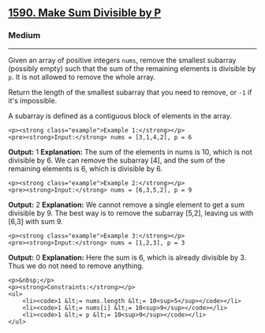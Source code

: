 <h2><a href="https://leetcode.com/problems/make-sum-divisible-by-p/">1590. Make Sum Divisible by P</a></h2>
<h3>Medium</h3>
<hr>
<div>
    <p>Given an array of positive integers <code>nums</code>, remove the smallest subarray (possibly empty) such that the sum of the remaining elements is divisible by <code>p</code>. It is not allowed to remove the whole array.</p>
    <p>Return the length of the smallest subarray that you need to remove, or <code>-1</code> if it's impossible.</p>
    <p>A subarray is defined as a contiguous block of elements in the array.</p>
    
    <p><strong class="example">Example 1:</strong></p>
    <pre><strong>Input:</strong> nums = [3,1,4,2], p = 6
<strong>Output:</strong> 1
<strong>Explanation:</strong> The sum of the elements in nums is 10, which is not divisible by 6. We can remove the subarray [4], and the sum of the remaining elements is 6, which is divisible by 6.</pre>

    <p><strong class="example">Example 2:</strong></p>
    <pre><strong>Input:</strong> nums = [6,3,5,2], p = 9
<strong>Output:</strong> 2
<strong>Explanation:</strong> We cannot remove a single element to get a sum divisible by 9. The best way is to remove the subarray [5,2], leaving us with [6,3] with sum 9.</pre>

    <p><strong class="example">Example 3:</strong></p>
    <pre><strong>Input:</strong> nums = [1,2,3], p = 3
<strong>Output:</strong> 0
<strong>Explanation:</strong> Here the sum is 6, which is already divisible by 3. Thus we do not need to remove anything.</pre>

    <p>&nbsp;</p>
    <p><strong>Constraints:</strong></p>
    <ul>
        <li><code>1 &lt;= nums.length &lt;= 10<sup>5</sup></code></li>
        <li><code>1 &lt;= nums[i] &lt;= 10<sup>9</sup></code></li>
        <li><code>1 &lt;= p &lt;= 10<sup>9</sup></code></li>
    </ul>
</div>
